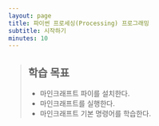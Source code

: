 ```yaml
---
layout: page
title: 파이썬 프로세싱(Processing) 프로그래밍
subtitle: 시작하기
minutes: 10
---
```

> ## 학습 목표
>
> *   마인크래프트 파이를 설치한다.
> *   마인크래프트를 실행한다.
> *   마인크래프트 기본 명령어를 학습한다.

